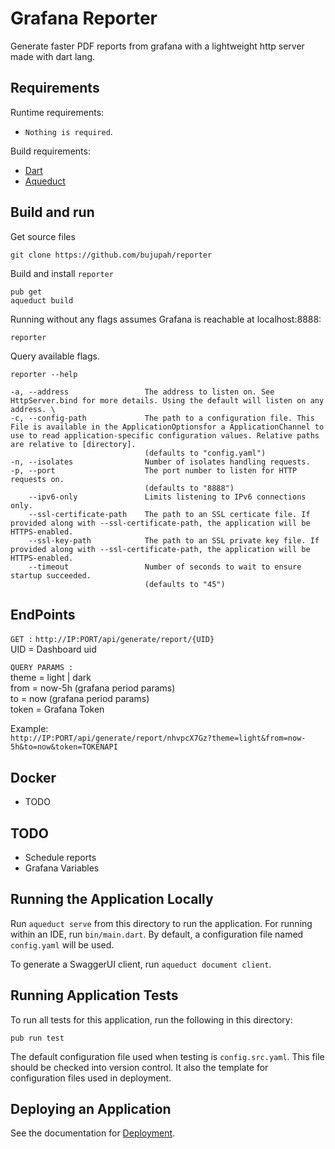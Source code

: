 # Grafana Reporter
Generate faster PDF reports from grafana with a lightweight http server made with dart lang.

## Requirements
Runtime requirements: 
- `Nothing is required`.

Build requirements:
- [Dart](https://dart.dev/)
- [Aqueduct](https://aqueduct.io/)

## Build and run
Get source files

    git clone https://github.com/bujupah/reporter
Build and install `reporter`
    
    pub get
    aqueduct build
Running without any flags assumes Grafana is reachable at localhost:8888:

    reporter

Query available flags.


``` 
reporter --help

-a, --address                 The address to listen on. See HttpServer.bind for more details. Using the default will listen on any address. \
-c, --config-path             The path to a configuration file. This File is available in the ApplicationOptionsfor a ApplicationChannel to use to read application-specific configuration values. Relative paths are relative to [directory].
                              (defaults to "config.yaml")
-n, --isolates                Number of isolates handling requests.
-p, --port                    The port number to listen for HTTP requests on.
                              (defaults to "8888")
    --ipv6-only               Limits listening to IPv6 connections only.
    --ssl-certificate-path    The path to an SSL certicate file. If provided along with --ssl-certificate-path, the application will be HTTPS-enabled.
    --ssl-key-path            The path to an SSL private key file. If provided along with --ssl-certificate-path, the application will be HTTPS-enabled.
    --timeout                 Number of seconds to wait to ensure startup succeeded.
                              (defaults to "45")
```

## EndPoints

```GET :``` `http://IP:PORT/api/generate/report/{UID}` \
UID = Dashboard uid 

```QUERY PARAMS : ``` \
theme = light | dark \
from = now-5h (grafana period params) \
to = now (grafana period params) \
token = Grafana Token

Example: \
```http://IP:PORT/api/generate/report/nhvpcX7Gz?theme=light&from=now-5h&to=now&token=TOKENAPI```


## Docker
* TODO


## TODO
* Schedule reports
* Grafana Variables


## Running the Application Locally

Run `aqueduct serve` from this directory to run the application. For running within an IDE, run `bin/main.dart`. By default, a configuration file named `config.yaml` will be used.

To generate a SwaggerUI client, run `aqueduct document client`.

## Running Application Tests

To run all tests for this application, run the following in this directory:

```
pub run test
```

The default configuration file used when testing is `config.src.yaml`. This file should be checked into version control. It also the template for configuration files used in deployment.

## Deploying an Application

See the documentation for [Deployment](https://aqueduct.io/docs/deploy/).